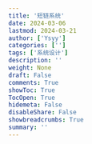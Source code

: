 ```yaml
---
title: '短链系统'
date: 2024-03-06
lastmod: 2024-03-21
author: ['Ysyy']
categories: ['']
tags: ['系统设计']
description: ''
weight: None
draft: False
comments: True
showToc: True
TocOpen: True
hidemeta: False
disableShare: False
showbreadcrumbs: True
summary: ''
---
```

